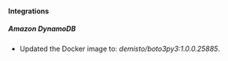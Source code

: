 #### Integrations
##### Amazon DynamoDB
- Updated the Docker image to: *demisto/boto3py3:1.0.0.25885*.
